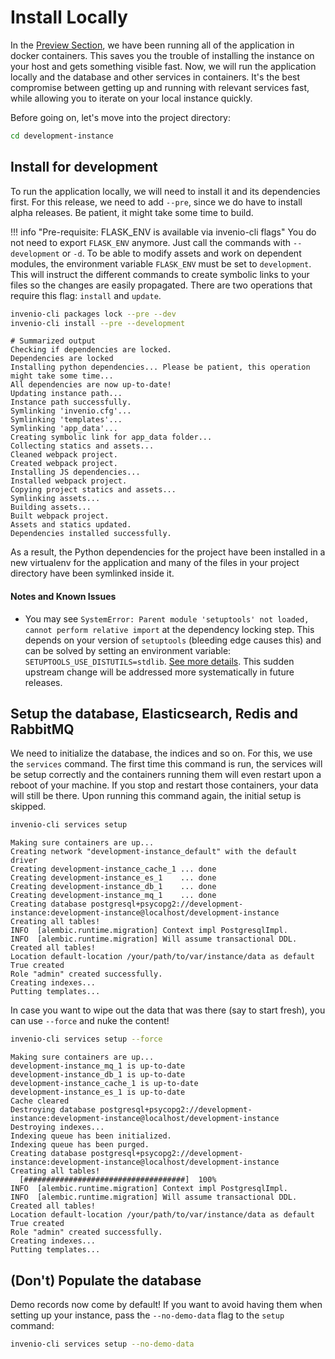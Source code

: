 # Install Locally

In the [Preview Section](../preview/index.md), we have been running all of the
application in docker containers. This saves you the trouble of installing the
instance on your host and gets something visible fast. Now, we will run the
application locally and the database and other services in containers. It's the
best compromise between getting up and running with relevant services fast, while
allowing you to iterate on your local instance quickly.

Before going on, let's move into the project directory:

``` bash
cd development-instance
```

## Install for development

To run the application locally, we will need to install it and its dependencies
first. For this release, we need to add `--pre`, since we do have to
install alpha releases. Be patient, it might take some time to build.

!!! info "Pre-requisite: FLASK_ENV is available via invenio-cli flags"
    You do not need to export `FLASK_ENV` anymore. Just call the commands with
    `--development` or `-d`.
    To be able to modify assets and work on dependent modules, the environment
    variable `FLASK_ENV` must be set to `development`. This will instruct the
    different commands to create symbolic links to your files so the changes
    are easily propagated. There are two operations that require this flag:
    `install` and `update`.

``` bash
invenio-cli packages lock --pre --dev
invenio-cli install --pre --development
```

``` console
# Summarized output
Checking if dependencies are locked.
Dependencies are locked
Installing python dependencies... Please be patient, this operation might take some time...
All dependencies are now up-to-date!
Updating instance path...
Instance path successfully.
Symlinking 'invenio.cfg'...
Symlinking 'templates'...
Symlinking 'app_data'...
Creating symbolic link for app_data folder...
Collecting statics and assets...
Cleaned webpack project.
Created webpack project.
Installing JS dependencies...
Installed webpack project.
Copying project statics and assets...
Symlinking assets...
Building assets...
Built webpack project.
Assets and statics updated.
Dependencies installed successfully.
```

As a result, the Python dependencies for the project have been installed in
a new virtualenv for the application and many of the files in your project
directory have been symlinked inside it.

#### Notes and Known Issues

- You may see `SystemError: Parent module 'setuptools' not loaded, cannot perform relative import`
  at the dependency locking step. This depends on your version of
  `setuptools` (bleeding edge causes this) and can be solved by setting an
  environment variable: `SETUPTOOLS_USE_DISTUTILS=stdlib`.
  [See more details](https://github.com/pypa/setuptools/blob/17cb9d6bf249cefe653d3bdb712582409035a7db/CHANGES.rst#v5000).
  This sudden upstream change will be addressed more systematically in future releases.


## Setup the database, Elasticsearch, Redis and RabbitMQ

We need to initialize the database, the indices and so on. For this, we use
the `services` command. The first time this command is run, the services will be
setup correctly and the containers running them will even restart upon a reboot
of your machine. If you stop and restart those containers, your data will still
be there. Upon running this command again, the initial setup is skipped.

``` bash
invenio-cli services setup
```

``` console
Making sure containers are up...
Creating network "development-instance_default" with the default driver
Creating development-instance_cache_1 ... done
Creating development-instance_es_1    ... done
Creating development-instance_db_1    ... done
Creating development-instance_mq_1    ... done
Creating database postgresql+psycopg2://development-instance:development-instance@localhost/development-instance
Creating all tables!
INFO  [alembic.runtime.migration] Context impl PostgresqlImpl.
INFO  [alembic.runtime.migration] Will assume transactional DDL.
Created all tables!
Location default-location /your/path/to/var/instance/data as default True created
Role "admin" created successfully.
Creating indexes...
Putting templates...
```

In case you want to wipe out the data that was there (say to start fresh),
you can use `--force` and nuke the content!

``` bash
invenio-cli services setup --force
```

``` console
Making sure containers are up...
development-instance_mq_1 is up-to-date
development-instance_db_1 is up-to-date
development-instance_cache_1 is up-to-date
development-instance_es_1 is up-to-date
Cache cleared
Destroying database postgresql+psycopg2://development-instance:development-instance@localhost/development-instance
Destroying indexes...
Indexing queue has been initialized.
Indexing queue has been purged.
Creating database postgresql+psycopg2://development-instance:development-instance@localhost/development-instance
Creating all tables!
  [####################################]  100%
INFO  [alembic.runtime.migration] Context impl PostgresqlImpl.
INFO  [alembic.runtime.migration] Will assume transactional DDL.
Created all tables!
Location default-location /your/path/to/var/instance/data as default True created
Role "admin" created successfully.
Creating indexes...
Putting templates...
```

## (Don't) Populate the database

Demo records now come by default! If you want to avoid having them when setting up your instance, pass the `--no-demo-data` flag to the `setup` command:

```bash
invenio-cli services setup --no-demo-data
```
